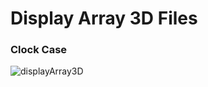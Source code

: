 # Display Array 3D Files

### Clock Case
![displayArray3D](https://savageelectronics.com/wp-content/uploads/2021/05/displayArray-Clock-1024x576.png)
